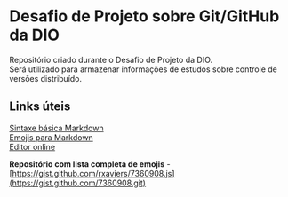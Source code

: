 # Desafio de Projeto sobre Git/GitHub da DIO
Repositório criado durante o Desafio de Projeto da DIO.  
Será utilizado para armazenar informações de estudos sobre controle de versões distribuído.

## Links úteis
[Sintaxe básica Markdown](https://www.markdownguide.org/)  
[Emojis para Markdown](https://dev.to/nikolab/complete-list-of-github-markdown-emoji-markup-5aia)  
[Editor online](https://stackedit.io/app#)  

**Repositório com lista completa de emojis** - [https://gist.github.com/rxaviers/7360908.js](https://gist.github.com/7360908.git)
